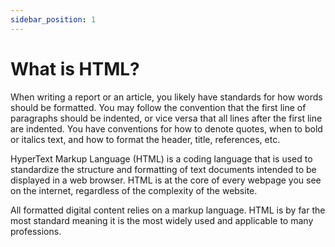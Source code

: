 ```yaml
---
sidebar_position: 1
---
```


# What is HTML?

When writing a report or an article, you likely have standards for how words should be formatted. You may follow the convention that the first line of paragraphs should be indented, or vice versa that all lines after the first line are indented. You have conventions for how to denote quotes, when to bold or italics text, and how to format the header, title, references, etc.

HyperText Markup Language (HTML) is a coding language that is used to standardize the structure and formatting of text documents intended to be displayed in a web browser. HTML is at the core of every webpage you see on the internet, regardless of the complexity of the website.

All formatted digital content relies on a markup language. HTML is by far the most standard meaning it is the most widely used and applicable to many professions.
